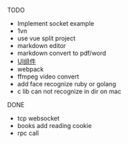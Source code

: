 

TODO

- Implement socket example
- 1vn
- use vue split project
- markdown editor
- markdown convert to pdf/word
- [UI组件](https://pandao.github.io/planeui/components/)
- webpack
- ffmpeg video convert
- add face recognize ruby or golang
- c lib can not recognize in dir on mac




DONE
- tcp websocket
- books add reading cookie
- rpc call
